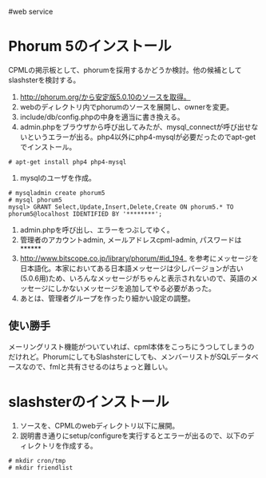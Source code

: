 #web service


# Phorum 5のインストール

CPMLの掲示板として、phorumを採用するかどうか検討。他の候補としてslashsterを検討する。

1. http://phorum.org/から安定版5.0.10のソースを取得。
1. webのディレクトリ内でphorumのソースを展開し、ownerを変更。
1. include/db/config.phpの中身を適当に書き換える。
1. admin.phpをブラウザから呼び出してみたが、mysql_connectが呼び出せないというエラーが出る。php4以外にphp4-mysqlが必要だったのでapt-getでインストール。
```
# apt-get install php4 php4-mysql
```
1. mysqlのユーザを作成。
```
# mysqladmin create phorum5
# mysql phorum5
mysql> GRANT Select,Update,Insert,Delete,Create ON phorum5.* TO phorum5@localhost IDENTIFIED BY '********';
```
1. admin.phpを呼び出し、エラーをつぶしてゆく。
1. 管理者のアカウントadmin, メールアドレスcpml-admin, パスワードは******
1. http://www.bitscope.co.jp/library/phorum/#id_194_ を参考にメッセージを日本語化。本家においてある日本語メッセージは少しバージョンが古い(5.0.6用)ため、いろんなメッセージがちゃんと表示されないので、英語のメッセージにしかないメッセージを追加してやる必要があった。
1. あとは、管理者グループを作ったり細かい設定の調整。

## 使い勝手

メーリングリスト機能がついていれば、cpml本体をこっちにうつしてしまうのだけれど。PhorumにしてもSlashsterにしても、メンバーリストがSQLデータベースなので、fmlと共有させるのはちょっと難しい。


# slashsterのインストール

1. ソースを、CPMLのwebディレクトリ以下に展開。
1. 説明書き通りにsetup/configureを実行するとエラーが出るので、以下のディレクトリを作成する。
```
# mkdir cron/tmp
# mkdir friendlist
```




